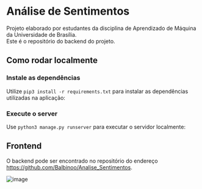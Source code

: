 # Análise de Sentimentos

Projeto elaborado por estudantes da disciplina de Aprendizado de Máquina da Universidade de Brasília. <br>
Este é o repositório do backend do projeto.

## Como rodar localmente

### Instale as dependências <br>
Utilize `pip3 install -r requirements.txt` para instalar as dependências utilizadas na aplicação: <br>

### Execute o server
Use `python3 manage.py runserver` para executar o servidor localmente:<br>

## Frontend
O backend pode ser encontrado no repositório do endereço https://github.com/Balbinoo/Analise_Sentimentos.


![image](https://user-images.githubusercontent.com/48967037/164530765-b9f4f083-c441-44ea-8f9b-619ce6cb6ff7.png)
